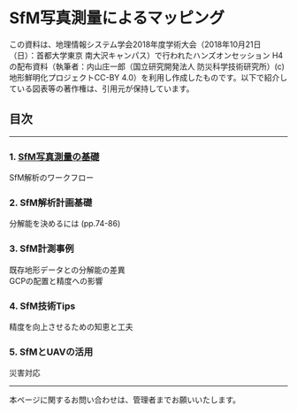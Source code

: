 # SfM写真測量によるマッピング  

この資料は、地理情報システム学会2018年度学術大会（2018年10月21日（日）：首都大学東京 南大沢キャンパス）で行われたハンズオンセッション H4の配布資料（執筆者：内山庄一郎（国立研究開発法人 防災科学技術研究所）(c)地形鮮明化プロジェクトCC-BY 4.0）を利用し作成したものです。以下で紹介している図表等の著作権は、引用元が保持しています。

## 目次

---

### 1. [SfM写真測量の基礎](./1.about_sfm)  
SfM解析のワークフロー  

### 2. SfM解析計画基礎  
分解能を決めるには (pp.74-86)

### 3. SfM計測事例  
既存地形データとの分解能の差異  
GCPの配置と精度への影響  

### 4. SfM技術Tips  
精度を向上させるための知恵と工夫

### 5. SfMとUAVの活用  
災害対応

---

本ページに関するお問い合わせは、管理者までお願いいたします。
